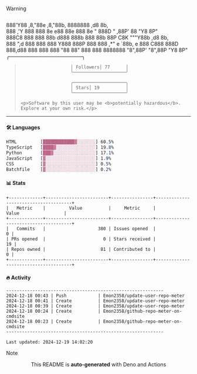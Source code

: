 > [!WARNING]
> ```
888'Y88                               ,8,"88e  ,8,"88b, 8888888  ,d8 8b,  
888 ,'Y 888 888 8e   e88 88e  888 8e   "  888D  " ,88P' 88       "Y8 8P"  
888C8   888 888 88b d888 888b 888 88b     88P     C8K   """Y88b  ,d8 8b,  
888 ",d 888 888 888 Y888 888P 888 888    ,*"    e `88b,  e  888 C888 888D 
888,d88 888 888 888  "88 88"  888 888  8888888 "8",88P' "8",88P  "Y8 8P"  
                                                                            ╭────────────────────╮
>                        │ Followers│ 77      │
>                        ╰────────────────────╯
>                        
>                        ╭────────────────────╮
>                        │ Stars│ 19          │
>                        ╰────────────────────╯
> ```
> <p>Software by this user may be <b>potentially hazardous</b>. Explore at your own risk.</p>

---

#### 🛠️ Languages
```css
HTML         [████████████▓░░░░░░░] 60.5%
TypeScript   [████▓░░░░░░░░░░░░░░░] 19.8%
Python       [███▓░░░░░░░░░░░░░░░░] 17.1%
JavaScript   [▓░░░░░░░░░░░░░░░░░░░] 1.9%
CSS          [▓░░░░░░░░░░░░░░░░░░░] 0.5%
Batchfile    [▓░░░░░░░░░░░░░░░░░░░] 0.2%
```

#### 📊 Stats
```
+-------------+------------------------+----------------+--------------------------------------+
|   Metric    |         Value          |     Metric     |                Value                 |
+-------------+------------------------+----------------+--------------------------------------+
|   Commits   |                    380 | Issues opened  |                                    0 |
| PRs opened  |                      0 | Stars received |                                   19 |
| Repos owned |                     81 | Contributed to |                                    0 |
+-------------+------------------------+----------------+--------------------------------------+
```

#### 🔥 Activity
```
------------------------------------------------------------
2024-12-18 00:43 | Push            | Emon2358/update-user-repo-meter
2024-12-18 00:41 | Create          | Emon2358/update-user-repo-meter
2024-12-18 00:39 | Create          | Emon2358/update-user-repo-meter
2024-12-18 00:24 | Create          | Emon2358/github-repo-meter-on-cmdsite
2024-12-18 00:23 | Create          | Emon2358/github-repo-meter-on-cmdsite
------------------------------------------------------------

Last updated: 2024-12-19 14:02:20
```

> [!NOTE]
> <p align="center">This README is <b>auto-generated</b> with Deno and Actions</p>
